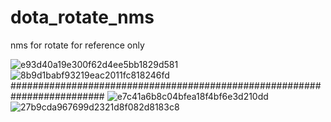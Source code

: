 # dota_rotate_nms

nms for rotate
for reference only



![e93d40a19e300f62d4ee5bb1829d581](https://user-images.githubusercontent.com/101987808/179805527-625324a3-ec27-41b2-a033-1214805610ee.png)![8b9d1babf93219eac2011fc818246fd](https://user-images.githubusercontent.com/101987808/179805570-1f8eddbb-8eb9-4300-84e6-eea6a72d3347.png)
#########################################################################
![e7c41a6b8c04bfea18f4bf6e3d210dd](https://user-images.githubusercontent.com/101987808/179805552-f4fbb927-8f7a-4d13-94e6-b972dbc049a2.png)![27b9cda967699d2321d8f082d8183c8](https://user-images.githubusercontent.com/101987808/179805589-2aed3050-f853-46ef-86f7-99ed61d4f775.png)





